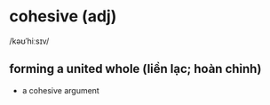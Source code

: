 # cohesive (adj)

/kəʊˈhiːsɪv/

## forming a united whole (liền lạc; hoàn chỉnh)

- a cohesive argument